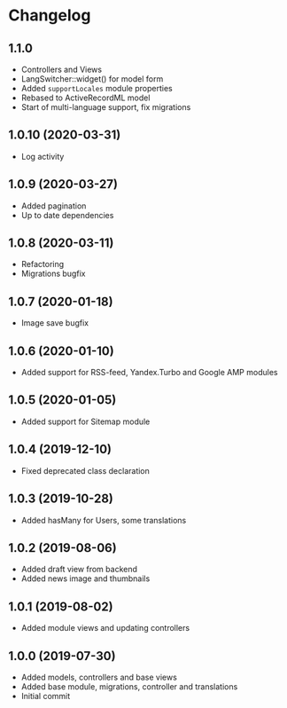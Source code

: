 Changelog
=========

## 1.1.0
 * Controllers and Views
 * LangSwitcher::widget() for model form
 * Added `supportLocales` module properties
 * Rebased to ActiveRecordML model
 * Start of multi-language support, fix migrations
 
## 1.0.10 (2020-03-31)
 * Log activity
 
## 1.0.9 (2020-03-27)
 * Added pagination
 * Up to date dependencies
 
## 1.0.8 (2020-03-11)
 * Refactoring
 * Migrations bugfix
 
## 1.0.7 (2020-01-18)
 * Image save bugfix
 
## 1.0.6 (2020-01-10)
 * Added support for RSS-feed, Yandex.Turbo and Google AMP modules
 
## 1.0.5 (2020-01-05)
 * Added support for Sitemap module
 
## 1.0.4 (2019-12-10)
 * Fixed deprecated class declaration

## 1.0.3 (2019-10-28)
 * Added hasMany for Users, some translations

## 1.0.2 (2019-08-06)
 * Added draft view from backend
 * Added news image and thumbnails
 
## 1.0.1 (2019-08-02)
 * Added module views and updating controllers

## 1.0.0 (2019-07-30)
 * Added models, controllers and base views
 * Added base module, migrations, controller and translations
 * Initial commit